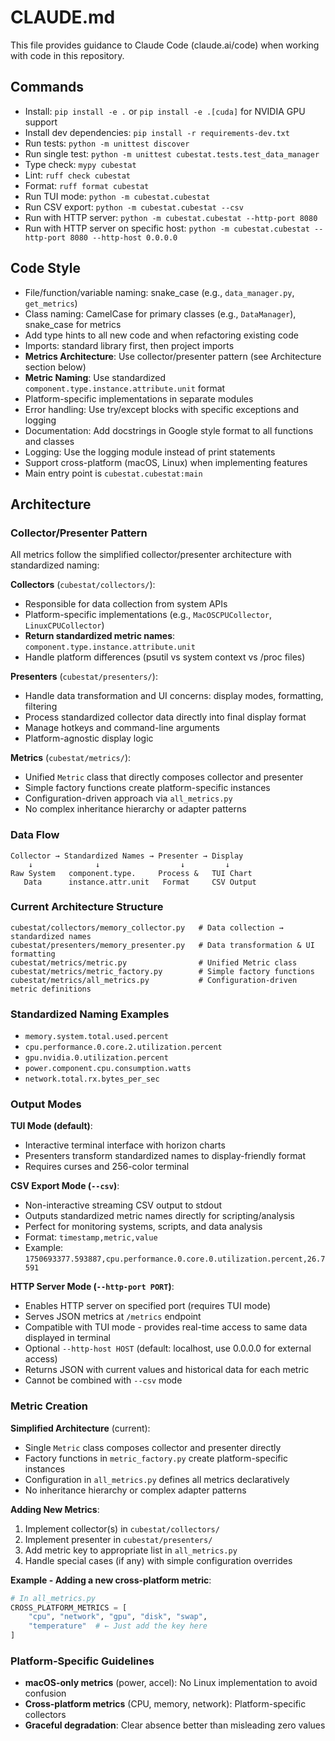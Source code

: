 # CLAUDE.md

This file provides guidance to Claude Code (claude.ai/code) when working with code in this repository.

## Commands
- Install: `pip install -e .` or `pip install -e .[cuda]` for NVIDIA GPU support
- Install dev dependencies: `pip install -r requirements-dev.txt`
- Run tests: `python -m unittest discover`
- Run single test: `python -m unittest cubestat.tests.test_data_manager`
- Type check: `mypy cubestat`
- Lint: `ruff check cubestat`
- Format: `ruff format cubestat`
- Run TUI mode: `python -m cubestat.cubestat`
- Run CSV export: `python -m cubestat.cubestat --csv`
- Run with HTTP server: `python -m cubestat.cubestat --http-port 8080`
- Run with HTTP server on specific host: `python -m cubestat.cubestat --http-port 8080 --http-host 0.0.0.0`

## Code Style
- File/function/variable naming: snake_case (e.g., `data_manager.py`, `get_metrics`)
- Class naming: CamelCase for primary classes (e.g., `DataManager`), snake_case for metrics 
- Add type hints to all new code and when refactoring existing code
- Imports: standard library first, then project imports
- **Metrics Architecture**: Use collector/presenter pattern (see Architecture section below)
- **Metric Naming**: Use standardized `component.type.instance.attribute.unit` format
- Platform-specific implementations in separate modules
- Error handling: Use try/except blocks with specific exceptions and logging
- Documentation: Add docstrings in Google style format to all functions and classes
- Logging: Use the logging module instead of print statements
- Support cross-platform (macOS, Linux) when implementing features
- Main entry point is `cubestat.cubestat:main`

## Architecture

### Collector/Presenter Pattern
All metrics follow the simplified collector/presenter architecture with standardized naming:

**Collectors** (`cubestat/collectors/`):
- Responsible for data collection from system APIs
- Platform-specific implementations (e.g., `MacOSCPUCollector`, `LinuxCPUCollector`)
- **Return standardized metric names**: `component.type.instance.attribute.unit`
- Handle platform differences (psutil vs system context vs /proc files)

**Presenters** (`cubestat/presenters/`):
- Handle data transformation and UI concerns: display modes, formatting, filtering
- Process standardized collector data directly into final display format
- Manage hotkeys and command-line arguments
- Platform-agnostic display logic

**Metrics** (`cubestat/metrics/`):
- Unified `Metric` class that directly composes collector and presenter
- Simple factory functions create platform-specific instances
- Configuration-driven approach via `all_metrics.py`
- No complex inheritance hierarchy or adapter patterns

### Data Flow
```
Collector → Standardized Names → Presenter → Display
    ↓              ↓                  ↓         ↓
Raw System   component.type.     Process &   TUI Chart
   Data      instance.attr.unit   Format     CSV Output
```

### Current Architecture Structure
```
cubestat/collectors/memory_collector.py   # Data collection → standardized names
cubestat/presenters/memory_presenter.py   # Data transformation & UI formatting
cubestat/metrics/metric.py                # Unified Metric class
cubestat/metrics/metric_factory.py        # Simple factory functions
cubestat/metrics/all_metrics.py           # Configuration-driven metric definitions
```

### Standardized Naming Examples
- `memory.system.total.used.percent`
- `cpu.performance.0.core.2.utilization.percent`
- `gpu.nvidia.0.utilization.percent`
- `power.component.cpu.consumption.watts`
- `network.total.rx.bytes_per_sec`

### Output Modes
**TUI Mode (default)**:
- Interactive terminal interface with horizon charts
- Presenters transform standardized names to display-friendly format
- Requires curses and 256-color terminal

**CSV Export Mode (`--csv`)**:
- Non-interactive streaming CSV output to stdout
- Outputs standardized metric names directly for scripting/analysis  
- Perfect for monitoring systems, scripts, and data analysis
- Format: `timestamp,metric,value`
- Example: `1750693377.593887,cpu.performance.0.core.0.utilization.percent,26.7591`

**HTTP Server Mode (`--http-port PORT`)**:
- Enables HTTP server on specified port (requires TUI mode)
- Serves JSON metrics at `/metrics` endpoint
- Compatible with TUI mode - provides real-time access to same data displayed in terminal
- Optional `--http-host HOST` (default: localhost, use 0.0.0.0 for external access)
- Returns JSON with current values and historical data for each metric
- Cannot be combined with `--csv` mode

### Metric Creation
**Simplified Architecture** (current):
- Single `Metric` class composes collector and presenter directly
- Factory functions in `metric_factory.py` create platform-specific instances
- Configuration in `all_metrics.py` defines all metrics declaratively
- No inheritance hierarchy or complex adapter patterns

**Adding New Metrics**:
1. Implement collector(s) in `cubestat/collectors/`
2. Implement presenter in `cubestat/presenters/`  
3. Add metric key to appropriate list in `all_metrics.py`
4. Handle special cases (if any) with simple configuration overrides

**Example - Adding a new cross-platform metric**:
```python
# In all_metrics.py
CROSS_PLATFORM_METRICS = [
    "cpu", "network", "gpu", "disk", "swap", 
    "temperature"  # ← Just add the key here
]
```

### Platform-Specific Guidelines
- **macOS-only metrics** (power, accel): No Linux implementation to avoid confusion
- **Cross-platform metrics** (CPU, memory, network): Platform-specific collectors
- **Graceful degradation**: Clear absence better than misleading zero values